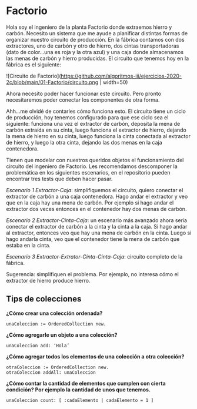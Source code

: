 # Factorio

Hola soy el ingeniero de la planta Factorio donde extraemos hierro y carbón. Necesito un sistema que me ayude a planificar distintas formas de organizar nuestro circuito de producción. En la fábrica contamos con dos extractores, uno de carbón y otro de hierro, dos cintas transportadoras (dato de color…una es roja y la otra azul) y una caja donde almacenamos las menas de carbón y hierro producidas. El circuito que tenemos hoy en la fábrica es el siguiente:

![Circuito de Factorio](https://github.com/algoritmos-iii/ejercicios-2020-2c/blob/main/01-Factorio/circuito.png | width=50)

Ahora necesito poder hacer funcionar este circuito. Pero pronto necesitaremos poder conectar los componentes de otra forma.

Ahh...me olvidé de contarles cómo funciona esto. El circuito tiene un ciclo de producción, hoy tenemos configurado para que ese ciclo sea el siguiente: funciona una vez el extractor de carbón, deposita la mena de carbón extraída en su cinta, luego funciona el extractor de hierro, dejando la mena de hierro en su cinta, luego funciona la cinta conectada al extractor de hierro, y luego la otra cinta, dejando las dos menas en la caja contenedora.

Tienen que modelar con nuestros queridos objetos el funcionamiento del circuito del ingeniero de Factorio. Les recomendamos descomponer la problemática en los siguientes escenarios, en el repositorio pueden encontrar tres tests que deben hacer pasar.

*Escenario 1 Extractor-Caja*: simplifiquemos el circuito, quiero conectar el extractor de carbón a una caja contenedora. Hago andar el extractor y veo que en la caja hay una mena de carbón. Por ejemplo si hago andar el extractor dos veces entonces en el contenedor hay dos menas de carbón.

*Escenario 2 Extractor-Cinta-Caja*: un escenario más avanzado ahora sería conectar el extractor de carbón a la cinta y la cinta a la caja. Si hago andar al extractor, entonces veo que hay una mena de carbón en la cinta. Luego si hago andarla cinta, veo que el contenedor tiene la mena de carbón que estaba en la cinta.

*Escenario 3 Extractor-Extrator-Cinta-Cinta-Caja*: circuito completo de la fábrica.

Sugerencia: simplifiquen el problema. Por ejemplo, no interesa cómo el extractor de hierro produce hierro. 

## Tips de colecciones

**¿Cómo crear una colección ordenada?**

```smalltalk
unaColeccion := OrderedCollection new.
```

**¿Cómo agregarle un objeto a una colección?**

```smalltalk
unaColeccion add: ‘Hola’
```

**¿Cómo agregar todos los elementos de una colección a otra colección?**

```smalltalk
otraColeccion := OrderedCollection new.
otraColeccion addAll: unaColeccion
```

**¿Cómo contar la cantidad de elementos que cumplen con cierta condición? Por ejemplo la cantidad de unos que tenemos.**

```smalltalk
unaColeccion count: [ :cadaElemento | cadaElemento = 1 ]
```
